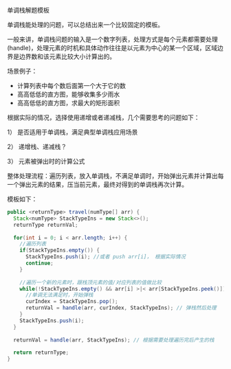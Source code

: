  单调栈解题模板

单调栈能处理的问题，可以总结出来一个比较固定的模板。  

一般来讲，单调栈问题的输入是一个数字列表，处理方式是每个元素都需要处理(handle)，处理元素的时机和具体动作往往是以元素为中心的某一个区域，区域边界是边界数和该元素比较大小计算出的。  

场景例子：  

+  计算列表中每个数后面第一个大于它的数
+ 高高低低的直方图，能够收集多少雨水
+ 高高低低的直方图，求最大的矩形面积

根据实际的情况，选择使用递增或者递减栈，几个需要思考的问题如下：  

1） 是否适用于单调栈，满足典型单调栈应用场景

2） 递增栈、递减栈？

3） 元素被弹出时的计算公式

整体处理流程：遍历列表，放入单调栈，不满足单调时，开始弹出元素并计算出每一个弹出元素的结果，压当前元素，最终对得到的单调栈再次计算。  

模板如下：  

```Java
public <returnType> travel(numType[] arr) {
  Stack<numType> StackTypeIns = new Stack<>();
  returnType returnVal;
  
  for(int i = 0; i < arr.length; i++) {
    //遍历列表
    if(StackTypeIns.empty()) {
      StackTypeIns.push(i); //或者 push arr[i]， 根据实际情况
      continue;
    }
    
    //遍历一个新的元素时，跟栈顶元素的值/对应列表的值做比较
    while(!StackTypeIns.empty() && arr[i] >|< arr[StackTypeIns.peek()]) {
      //单调无法满足时，开始弹栈
      curIndex = StackTypeIns.pop();
      returnVal = handle(arr, curIndex, StackTypeIns); // 弹栈然后处理
    }
    StackTypeIns.push(i);
  }
  
  returnVal = handle(arr, StackTypeIns); // 根据需要处理遍历完后产生的栈
  
  return returnType;
}
```
